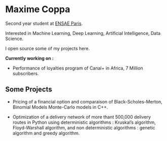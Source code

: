 # Maxime Coppa 

Second year student at [ENSAE Paris](https://www.ensae.fr/en).

Interested in Machine Learning, Deep Learning, Artificial Intelligence, Data Science.

I open source some of my projects here.

__Currently working on :__

- Performance of loyalties program of Canal+ in Africa, 7 Million subscribers.

## Some Projects

- Pricing of a financial option and comparaison of Black-Scholes-Merton, Binomial Models
Monte-Carlo models  in C++.

- Optimization of a delivery network of more thant 500,000 delivery routes in Python using deterministic algorithms : Kruskal’s algorithm, Floyd-Warshall algorithm,
and non deterministic algorithms : genetic algorithm and greedy algorithm.


